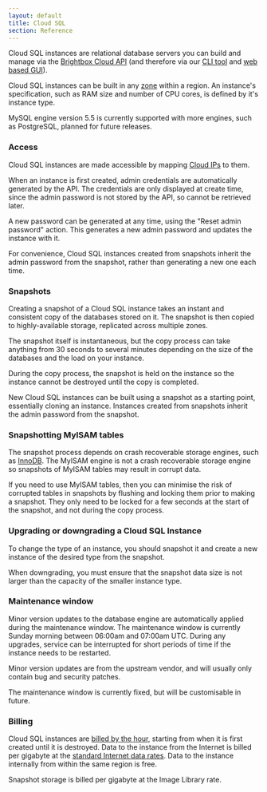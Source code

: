 ```yaml
---
layout: default
title: Cloud SQL
section: Reference
---
```


Cloud SQL instances are relational database servers you can build and manage via the [Brightbox Cloud API](/docs/reference/api/) (and therefore via our [CLI tool](http://brightbox.com/docs/guides/cli/) and [web based GUI](http://brightbox.com/docs/guides/manager/)).

Cloud SQL instances can be built in any [zone](http://brightbox.com/docs/reference/glossary/#zone) within a region. An instance's specification, such as RAM size and number of CPU cores, is defined by it's instance type.

MySQL engine version 5.5 is currently supported with more engines, such as PostgreSQL, planned for future releases.

### Access

Cloud SQL instances are made accessible by mapping [Cloud IPs](/docs/reference/cloud-ips) to them.

When an instance is first created, admin credentials are automatically generated by the API. The credentials are only displayed at create time, since the admin password is not stored by the API, so cannot be retrieved later.

A new password can be generated at any time, using the "Reset admin password" action. This generates a new admin password and updates the instance with it.

For convenience, Cloud SQL instances created from snapshots inherit the admin password from the snapshot, rather than generating a new one each time.

### Snapshots

Creating a snapshot of a Cloud SQL instance takes an instant and consistent copy of the databases stored on it. The snapshot is then copied to highly-available storage, replicated across multiple zones.

The snapshot itself is instantaneous, but the copy process can take anything from 30 seconds to several minutes depending on the size of the databases and the load on your instance.

During the copy process, the snapshot is held on the instance so the instance cannot be destroyed until the copy is completed.

New Cloud SQL instances can be built using a snapshot as a starting point, essentially cloning an instance. Instances created from snapshots inherit the admin password from the snapshot.

### Snapshotting MyISAM tables

The snapshot process depends on crash recoverable storage engines, such as [InnoDB](http://en.wikipedia.org/wiki/InnoDB). The MyISAM engine is not a crash recoverable storage engine so snapshots of MyISAM tables may result in corrupt data.

If you need to use MyISAM tables, then you can minimise the risk of corrupted tables in snapshots by flushing and locking them prior to making a snapshot. They only need to be locked for a few seconds at the start of the snapshot, and not during the copy process.

### Upgrading or downgrading a Cloud SQL Instance

To change the type of an instance, you should snapshot it and create a new instance of the desired type from the snapshot.

When downgrading, you must ensure that the snapshot data size is not larger than the capacity of the smaller instance type.

### Maintenance window

Minor version updates to the database engine are automatically applied during the maintenance window. The maintenance window is currently Sunday morning between 06:00am and 07:00am UTC. During any upgrades, service can be interrupted for short periods of time if the instance needs to be restarted.

Minor version updates are from the upstream vendor, and will usually only contain bug and security patches.

The maintenance window is currently fixed, but will be customisable in future.

### Billing

Cloud SQL instances are [billed by the hour](/pricing/#cloud_sql), starting from when it is first created until it is destroyed. Data to the instance from the Internet is billed per gigabyte at the [standard Internet data rates](/pricing/#data). Data to the instance internally from within the same region is free.

Snapshot storage is billed per gigabyte at the Image Library rate.

